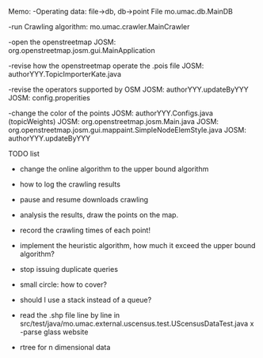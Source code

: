 Memo:
-Operating data: file->db, db->point File
mo.umac.db.MainDB

-run Crawling algorithm:
mo.umac.crawler.MainCrawler

-open the openstreetmap
JOSM: org.openstreetmap.josm.gui.MainApplication

-revise how the openstreetmap operate the .pois file
JOSM: authorYYY.TopicImporterKate.java

-revise the operators supported by OSM
JOSM: authorYYY.updateByYYY
JOSM: config.properities

-change the color of the points
JOSM: authorYYY.Configs.java (topicWeights)
JOSM: org.openstreetmap.josm.Main.java
JOSM: org.openstreetmap.josm.gui.mappaint.SimpleNodeElemStyle.java 
JOSM: authorYYY.updateByYYY


TODO list
* change the online algorithm to the upper bound algorithm
* how to log the crawling results
* pause and resume downloads crawling

* analysis the results, draw the points on the map.
- record the crawling times of each point!


* implement the heuristic algorithm, how much it exceed the upper bound algorithm?
- stop issuing duplicate queries
- small circle: how to cover?
- should I use a stack instead of a queue? 

- read the .shp file line by line in src/test/java/mo.umac.external.uscensus.test.UScensusDataTest.java
x -parse glass website

- rtree for n dimensional data

